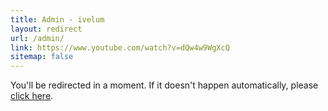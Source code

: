 ```yaml
---
title: Admin - ivelum
layout: redirect
url: /admin/
link: https://www.youtube.com/watch?v=dQw4w9WgXcQ
sitemap: false
---
```


You'll be redirected in a moment. If it doesn't happen automatically, please
[click here](https://www.youtube.com/watch?v=dQw4w9WgXcQ).
